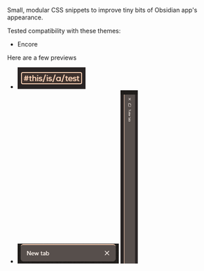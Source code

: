 Small, modular CSS snippets to improve tiny bits of Obsidian app's appearance.

Tested compatibility with these themes:
- Encore


Here are a few previews
- ![](css/myster-square-tags-preview.png)
- ![](css/myster-accented-tabs-preview.png) <img src="snippets/myster-accented-tabs-preview-split.png" height="400px" />
